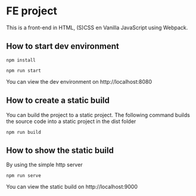 # FE project
This is a front-end in HTML, (S)CSS en Vanilla JavaScript using Webpack.

## How to start dev environment
``` 
npm install 

npm run start
```

You can view the dev environment on http://localhost:8080

## How to create a static build
You can build the project to a static project. 
The following command builds the source code into a static project in the dist folder
```
npm run build
```

## How to show the static build
By using the simple http server
```
npm run serve
```
You can view the static build on http://localhost:9000